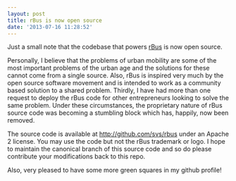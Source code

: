 ```yaml
---
layout: post
title: rBus is now open source
date: '2013-07-16 11:28:52'
---
```


Just a small note that the codebase that powers <a href="http://rbus.in" target="_blank">rBus</a> is now open source.

Personally, I believe that the problems of urban mobility are some of the most important problems of the urban age and the solutions for these cannot come from a single source. Also, rBus is inspired very much by the open source software movement and is intended to work as a community based solution to a shared problem. Thirdly, I have had more than one request to deploy the rBus code for other entrepreneurs looking to solve the same problem. Under these circumstances, the proprietary nature of rBus source code was becoming a stumbling block which has, happily, now been removed.

The source code is available at <a href="http://github.com/svs/rbus" target="_blank">http://github.com/svs/rbus</a> under an Apache 2 license. You may use the code but not the rBus trademark or logo. I hope to maintain the canonical branch of this source code and so do please contribute your modifications back to this repo.

Also, very pleased to have some more green squares in my github profile!